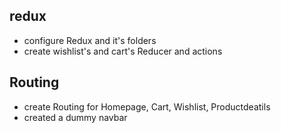 ## redux

- configure Redux and it's folders 
- create wishlist's and cart's Reducer and actions

## Routing

- create Routing for Homepage, Cart, Wishlist, Productdeatils
- created a dummy navbar
  
